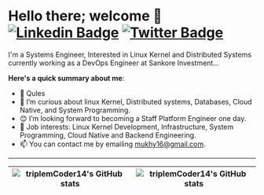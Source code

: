 # Hello there; welcome 👋 [![Linkedin Badge](https://img.shields.io/badge/-triplemcoder14-blue?style=for-the-badge&logo=Linkedin&logoColor=white&link=https:/https://www.linkedin.com/in/muutassim-mukhtar)](https://www.linkedin.com/in/muutassim-mukhtar) [![Twitter Badge](https://img.shields.io/badge/-@triplemcodes-1ca0f1?style=for-the-badge&logo=twitter&logoColor=white&link=https://twitter.com/triplemcodes)](https://twitter.com/triplemcodes)

I'm a Systems Engineer, Interested in Linux Kernel and Distributed Systems currently working as a DevOps Engineer at Sankore Investment...

**Here's a quick summary about me**:

- 👩 Qules
- 🌱 I’m curious about linux Kernel, Distributed systems, Databases, Cloud Native, and System Programming.
- 😊 I’m looking forward to becoming a Staff Platform Engineer one day.
- 💼 Job interests: Linux Kernel Development, Infrastructure, System Programming, Cloud Native and Backend Engineering.
- 📫 You can contact me by emailing mukhy16@gmail.com.

---

| <img align="center" src="https://github-readme-stats.vercel.app/api?username=triplemcoder14&show_icons=true&include_all_commits=true&hide_border=true" alt="triplemCoder14's GitHub stats" /> | <img align="center" src="https://github-readme-stats.vercel.app/api/top-langs/?username=triplemcoder14&langs_count=8&layout=compact&hide_border=true" alt="triplemCoder14's GitHub stats" /> |
| ------------- | ------------- |
